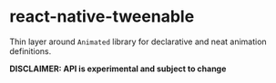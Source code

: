 # react-native-tweenable

Thin layer around `Animated` library for declarative and neat animation definitions.

**DISCLAIMER: API is experimental and subject to change**
